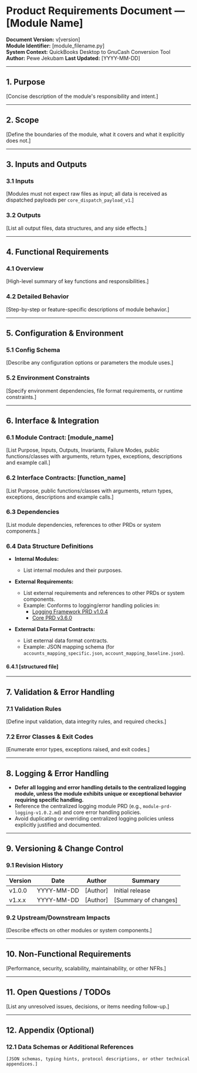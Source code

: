 # Product Requirements Document — [Module Name]  
**Document Version:** v[version]  
**Module Identifier:** [module_filename.py]  
**System Context:** QuickBooks Desktop to GnuCash Conversion Tool  
**Author:** Pewe Jekubam 
**Last Updated:** [YYYY-MM-DD]  

---

## 1. Purpose  
[Concise description of the module's responsibility and intent.]

---

## 2. Scope  
[Define the boundaries of the module, what it covers and what it explicitly does not.]

---

## 3. Inputs and Outputs  

### 3.1 Inputs  
[Modules must not expect raw files as input; all data is received as dispatched payloads per `core_dispatch_payload_v1`.]

### 3.2 Outputs  
[List all output files, data structures, and any side effects.]

---

## 4. Functional Requirements  

### 4.1 Overview  
[High-level summary of key functions and responsibilities.]

### 4.2 Detailed Behavior  
[Step-by-step or feature-specific descriptions of module behavior.]

---

## 5. Configuration & Environment  

### 5.1 Config Schema  
[Describe any configuration options or parameters the module uses.]

### 5.2 Environment Constraints  
[Specify environment dependencies, file format requirements, or runtime constraints.]

---

## 6. Interface & Integration  

### 6.1 Module Contract: [module_name]
[List Purpose, Inputs, Outputs, Invariants, Failure Modes, public functions/classes with arguments, return types, exceptions, descriptions and example call.]

### 6.2 Interface Contracts: [function_name]
[List Purpose, public functions/classes with arguments, return types, exceptions, descriptions and example calls.]

### 6.3 Dependencies  
[List module dependencies, references to other PRDs or system components.]

### 6.4 Data Structure Definitions
- **Internal Modules:**
  - List internal modules and their purposes.

- **External Requirements:**
  - List external requirements and references to other PRDs or system components.
  - Example: Conforms to logging/error handling policies in:
    - [Logging Framework PRD v1.0.4](../logging/module-prd-logging-v1.0.4.md)
    - [Core PRD v3.6.0](../core-prd-v3.6.0.md#62-error-handling-strategy)

- **External Data Format Contracts:**
  - List external data format contracts.
  - Example: JSON mapping schema (for `accounts_mapping_specific.json`, `account_mapping_baseline.json`).



#### 6.4.1 [structured file]
---

## 7. Validation & Error Handling  

### 7.1 Validation Rules  
[Define input validation, data integrity rules, and required checks.]

### 7.2 Error Classes & Exit Codes  
[Enumerate error types, exceptions raised, and exit codes.]

---

## 8. Logging & Error Handling  

- **Defer all logging and error handling details to the centralized logging module, unless the module exhibits unique or exceptional behavior requiring specific handling.**  
- Reference the centralized logging module PRD (e.g., `module-prd-logging-v1.0.2.md`) and core error handling policies.  
- Avoid duplicating or overriding centralized logging policies unless explicitly justified and documented.

---

## 9. Versioning & Change Control  

### 9.1 Revision History  
| Version | Date       | Author     | Summary                          
|---------|------------|------------|--------------------------------  
| v1.0.0  | YYYY-MM-DD | [Author]   | Initial release                  
| v1.x.x  | YYYY-MM-DD | [Author]   | [Summary of changes]             

### 9.2 Upstream/Downstream Impacts  
[Describe effects on other modules or system components.]

---

## 10. Non-Functional Requirements  
[Performance, security, scalability, maintainability, or other NFRs.]

---

## 11. Open Questions / TODOs  
[List any unresolved issues, decisions, or items needing follow-up.]

---


## 12. Appendix (Optional)
### 12.1 Data Schemas or Additional References

```
[JSON schemas, typing hints, protocol descriptions, or other technical appendices.]
```


